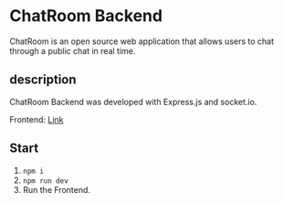 # ChatRoom Backend

ChatRoom is an open source web application that allows users to chat through a public chat in real time.

## description

ChatRoom Backend was developed with Express.js and socket.io.

Frontend: [Link](https://github.com/josiext/Chat-Room-Frontend)

## Start

1. `npm i`
2. `npm run dev`
3. Run the Frontend.
